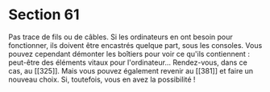 # Section 61

Pas trace de fils ou de câbles. Si les ordinateurs en ont besoin pour fonctionner, ils doivent être encastrés quelque part, sous les consoles. Vous pouvez cependant démonter les boîtiers pour voir ce qu'ils contiennent : peut-être des éléments vitaux pour l'ordinateur... Rendez-vous, dans ce cas, au [[325]]. Mais vous pouvez également revenir au [[381]] et faire un nouveau choix. Si, toutefois, vous en avez la possibilité !